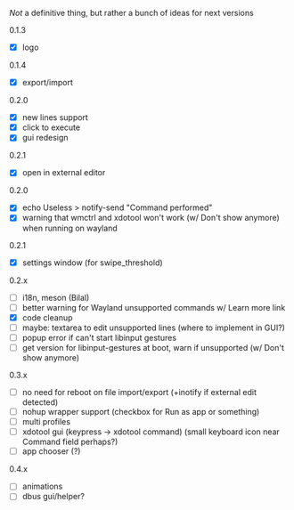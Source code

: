 *Not* a definitive thing, but rather a bunch of ideas for next versions

0.1.3
* [x]  logo

0.1.4
* [x]  export/import

0.2.0
* [x] new lines support
* [x] click to execute
* [x]  gui redesign

0.2.1
* [x] open in external editor


0.2.0
* [x] echo Useless > notify-send "Command performed"
* [x] warning that wmctrl and xdotool won't work (w/ Don't show anymore) when running on wayland

0.2.1
* [x] settings window (for swipe_threshold)

0.2.x
* [ ] i18n, meson (Bilal)
* [ ] better warning for Wayland unsupported commands w/ Learn more link
* [x] code cleanup
* [ ] maybe: textarea to edit unsupported lines (where to implement in GUI?)
* [ ] popup error if can't start libinput gestures
* [ ] get version for libinput-gestures at boot, warn if unsupported (w/ Don't show anymore)

0.3.x
* [ ]  no need for reboot on file import/export (+inotify if external edit detected)
* [ ]  nohup wrapper support (checkbox for Run as app or something)
* [ ]  multi profiles
* [ ]  xdotool gui (keypress → xdotool command) (small keyboard icon near Command field perhaps?)
* [ ] app chooser (?)

0.4.x
* [ ] animations
* [ ] dbus gui/helper?